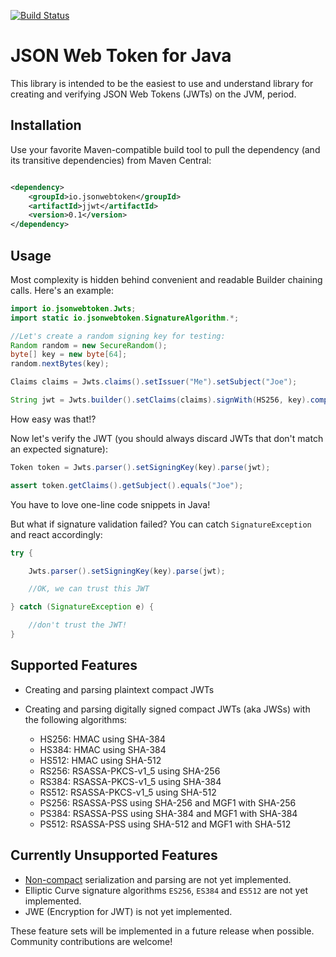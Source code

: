 [![Build Status](https://travis-ci.org/jwtk/jjwt.svg?branch=master)](https://travis-ci.org/jwtk/jjwt)

# JSON Web Token for Java

This library is intended to be the easiest to use and understand library for creating and verifying JSON Web Tokens (JWTs) on the JVM, period.

## Installation

Use your favorite Maven-compatible build tool to pull the dependency (and its transitive dependencies) from Maven Central:

```xml

<dependency>
    <groupId>io.jsonwebtoken</groupId>
    <artifactId>jjwt</artifactId>
    <version>0.1</version>
</dependency>
```

## Usage

Most complexity is hidden behind convenient and readable Builder chaining calls.  Here's an example:

```java
import io.jsonwebtoken.Jwts;
import static io.jsonwebtoken.SignatureAlgorithm.*;

//Let's create a random signing key for testing:
Random random = new SecureRandom();
byte[] key = new byte[64];
random.nextBytes(key);

Claims claims = Jwts.claims().setIssuer("Me").setSubject("Joe");

String jwt = Jwts.builder().setClaims(claims).signWith(HS256, key).compact();
```

How easy was that!?

Now let's verify the JWT (you should always discard JWTs that don't match an expected signature):

```java
Token token = Jwts.parser().setSigningKey(key).parse(jwt);

assert token.getClaims().getSubject().equals("Joe");
```

You have to love one-line code snippets in Java!

But what if signature validation failed?  You can catch `SignatureException` and react accordingly:

```java
try {

    Jwts.parser().setSigningKey(key).parse(jwt);

    //OK, we can trust this JWT

} catch (SignatureException e) {

    //don't trust the JWT!
}
```

## Supported Features

* Creating and parsing plaintext compact JWTs

* Creating and parsing digitally signed compact JWTs (aka JWSs) with the following algorithms:
    * HS256: HMAC using SHA-384
    * HS384: HMAC using SHA-384
    * HS512: HMAC using SHA-512
    * RS256: RSASSA-PKCS-v1_5 using SHA-256
    * RS384: RSASSA-PKCS-v1_5 using SHA-384
    * RS512: RSASSA-PKCS-v1_5 using SHA-512
    * PS256: RSASSA-PSS using SHA-256 and MGF1 with SHA-256
    * PS384: RSASSA-PSS using SHA-384 and MGF1 with SHA-384
    * PS512: RSASSA-PSS using SHA-512 and MGF1 with SHA-512

## Currently Unsupported Features

* [Non-compact](https://tools.ietf.org/html/draft-ietf-jose-json-web-signature-31#section-7.2) serialization and parsing are not yet implemented.
* Elliptic Curve signature algorithms `ES256`, `ES384` and `ES512` are not yet implemented.
* JWE (Encryption for JWT) is not yet implemented.

These feature sets will be implemented in a future release when possible.  Community contributions are welcome!

